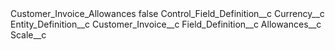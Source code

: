 <?xml version="1.0" encoding="UTF-8"?>
<CustomMetadata xmlns="http://soap.sforce.com/2006/04/metadata" xmlns:xsi="http://www.w3.org/2001/XMLSchema-instance" xmlns:xsd="http://www.w3.org/2001/XMLSchema">
    <label>Customer_Invoice_Allowances</label>
    <protected>false</protected>
    <values>
        <field>Control_Field_Definition__c</field>
        <value xsi:type="xsd:string">Currency__c</value>
    </values>
    <values>
        <field>Entity_Definition__c</field>
        <value xsi:type="xsd:string">Customer_Invoice__c</value>
    </values>
    <values>
        <field>Field_Definition__c</field>
        <value xsi:type="xsd:string">Allowances__c</value>
    </values>
    <values>
        <field>Scale__c</field>
        <value xsi:nil="true"/>
    </values>
</CustomMetadata>
